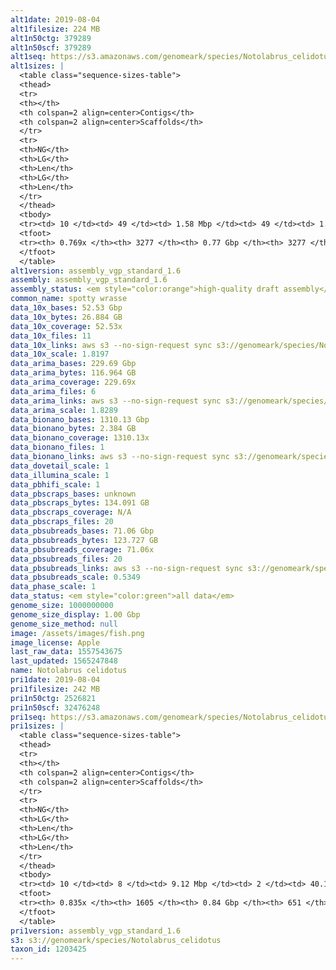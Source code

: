 ```yaml
---
alt1date: 2019-08-04
alt1filesize: 224 MB
alt1n50ctg: 379289
alt1n50scf: 379289
alt1seq: https://s3.amazonaws.com/genomeark/species/Notolabrus_celidotus/fNotCel1/assembly_vgp_standard_1.6/fNotCel1.alt.asm.20190804.fasta.gz
alt1sizes: |
  <table class="sequence-sizes-table">
  <thead>
  <tr>
  <th></th>
  <th colspan=2 align=center>Contigs</th>
  <th colspan=2 align=center>Scaffolds</th>
  </tr>
  <tr>
  <th>NG</th>
  <th>LG</th>
  <th>Len</th>
  <th>LG</th>
  <th>Len</th>
  </tr>
  </thead>
  <tbody>
  <tr><td> 10 </td><td> 49 </td><td> 1.58 Mbp </td><td> 49 </td><td> 1.58 Mbp </td></tr>  <tr><td> 20 </td><td> 128 </td><td> 1.07 Mbp </td><td> 128 </td><td> 1.07 Mbp </td></tr>  <tr><td> 30 </td><td> 239 </td><td> 0.76 Mbp </td><td> 239 </td><td> 0.76 Mbp </td></tr>  <tr><td> 40 </td><td> 395 </td><td> 0.55 Mbp </td><td> 395 </td><td> 0.55 Mbp </td></tr>  <tr style="background-color:#cccccc;"><td> 50 </td><td> 614 </td><td> 0.38 Mbp </td><td> 614 </td><td> 0.38 Mbp </td></tr>  <tr><td> 60 </td><td> 952 </td><td> 0.23 Mbp </td><td> 952 </td><td> 0.23 Mbp </td></tr>  <tr><td> 70 </td><td> 1618 </td><td> 93.99 Kbp </td><td> 1618 </td><td> 93.99 Kbp </td></tr>  <tr><td> 80 </td><td> - </td><td> - </td><td> - </td><td> - </td></tr>  <tr><td> 90 </td><td> - </td><td> - </td><td> - </td><td> - </td></tr>  <tr><td> 100 </td><td> - </td><td> - </td><td> - </td><td> - </td></tr>  </tbody>
  <tfoot>
  <tr><th> 0.769x </th><th> 3277 </th><th> 0.77 Gbp </th><th> 3277 </th><th> 0.77 Gbp </th></tr>
  </tfoot>
  </table>
alt1version: assembly_vgp_standard_1.6
assembly: assembly_vgp_standard_1.6
assembly_status: <em style="color:orange">high-quality draft assembly</em>
common_name: spotty wrasse
data_10x_bases: 52.53 Gbp
data_10x_bytes: 26.884 GB
data_10x_coverage: 52.53x
data_10x_files: 11
data_10x_links: aws s3 --no-sign-request sync s3://genomeark/species/Notolabrus_celidotus/fNotCel1/genomic_data/10x/ .<br>
data_10x_scale: 1.8197
data_arima_bases: 229.69 Gbp
data_arima_bytes: 116.964 GB
data_arima_coverage: 229.69x
data_arima_files: 6
data_arima_links: aws s3 --no-sign-request sync s3://genomeark/species/Notolabrus_celidotus/fNotCel1/genomic_data/arima/ .<br>
data_arima_scale: 1.8289
data_bionano_bases: 1310.13 Gbp
data_bionano_bytes: 2.384 GB
data_bionano_coverage: 1310.13x
data_bionano_files: 1
data_bionano_links: aws s3 --no-sign-request sync s3://genomeark/species/Notolabrus_celidotus/fNotCel1/genomic_data/bionano/ .<br>
data_dovetail_scale: 1
data_illumina_scale: 1
data_pbhifi_scale: 1
data_pbscraps_bases: unknown
data_pbscraps_bytes: 134.091 GB
data_pbscraps_coverage: N/A
data_pbscraps_files: 20
data_pbsubreads_bases: 71.06 Gbp
data_pbsubreads_bytes: 123.727 GB
data_pbsubreads_coverage: 71.06x
data_pbsubreads_files: 20
data_pbsubreads_links: aws s3 --no-sign-request sync s3://genomeark/species/Notolabrus_celidotus/fNotCel1/genomic_data/pacbio/ . --exclude "*scraps.bam* --exclude "*ccs.bam*"<br>
data_pbsubreads_scale: 0.5349
data_phase_scale: 1
data_status: <em style="color:green">all data</em>
genome_size: 1000000000
genome_size_display: 1.00 Gbp
genome_size_method: null
image: /assets/images/fish.png
image_license: Apple
last_raw_data: 1557543675
last_updated: 1565247848
name: Notolabrus celidotus
pri1date: 2019-08-04
pri1filesize: 242 MB
pri1n50ctg: 2526821
pri1n50scf: 32476248
pri1seq: https://s3.amazonaws.com/genomeark/species/Notolabrus_celidotus/fNotCel1/assembly_vgp_standard_1.6/fNotCel1.pri.asm.20190804.fasta.gz
pri1sizes: |
  <table class="sequence-sizes-table">
  <thead>
  <tr>
  <th></th>
  <th colspan=2 align=center>Contigs</th>
  <th colspan=2 align=center>Scaffolds</th>
  </tr>
  <tr>
  <th>NG</th>
  <th>LG</th>
  <th>Len</th>
  <th>LG</th>
  <th>Len</th>
  </tr>
  </thead>
  <tbody>
  <tr><td> 10 </td><td> 8 </td><td> 9.12 Mbp </td><td> 2 </td><td> 40.19 Mbp </td></tr>  <tr><td> 20 </td><td> 20 </td><td> 6.85 Mbp </td><td> 4 </td><td> 39.25 Mbp </td></tr>  <tr><td> 30 </td><td> 37 </td><td> 5.48 Mbp </td><td> 7 </td><td> 35.97 Mbp </td></tr>  <tr><td> 40 </td><td> 58 </td><td> 4.13 Mbp </td><td> 10 </td><td> 34.43 Mbp </td></tr>  <tr style="background-color:#cccccc;"><td> 50 </td><td> 89 </td><td style="background-color:#88ff88;"> 2.53 Mbp </td><td> 13 </td><td style="background-color:#88ff88;"> 32.48 Mbp </td></tr>  <tr><td> 60 </td><td> 137 </td><td> 1.67 Mbp </td><td> 16 </td><td> 31.37 Mbp </td></tr>  <tr><td> 70 </td><td> 227 </td><td> 0.75 Mbp </td><td> 19 </td><td> 29.43 Mbp </td></tr>  <tr><td> 80 </td><td> 608 </td><td> 0.10 Mbp </td><td> 25 </td><td> 5.69 Mbp </td></tr>  <tr><td> 90 </td><td> - </td><td> - </td><td> 97 </td><td> 0.37 Mbp </td></tr>  <tr><td> 100 </td><td> - </td><td> - </td><td> - </td><td> - </td></tr>  </tbody>
  <tfoot>
  <tr><th> 0.835x </th><th> 1605 </th><th> 0.84 Gbp </th><th> 651 </th><th> 0.93 Gbp </th></tr>
  </tfoot>
  </table>
pri1version: assembly_vgp_standard_1.6
s3: s3://genomeark/species/Notolabrus_celidotus
taxon_id: 1203425
---
```

